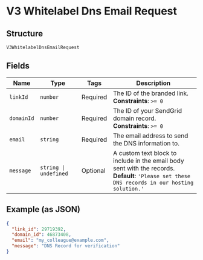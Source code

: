 
# V3 Whitelabel Dns Email Request

## Structure

`V3WhitelabelDnsEmailRequest`

## Fields

| Name | Type | Tags | Description |
|  --- | --- | --- | --- |
| `linkId` | `number` | Required | The ID of the branded link.<br>**Constraints**: `>= 0` |
| `domainId` | `number` | Required | The ID of your SendGrid domain record.<br>**Constraints**: `>= 0` |
| `email` | `string` | Required | The email address to send the DNS information to. |
| `message` | `string \| undefined` | Optional | A custom text block to include in the email body sent with the records.<br>**Default**: `'Please set these DNS records in our hosting solution.'` |

## Example (as JSON)

```json
{
  "link_id": 29719392,
  "domain_id": 46873408,
  "email": "my_colleague@example.com",
  "message": "DNS Record for verification"
}
```

